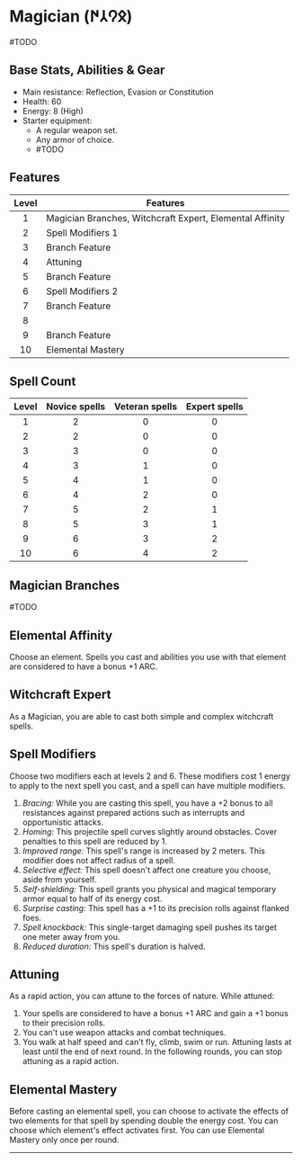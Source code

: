 # Magician (𐰋𐰘𐰲𐰇)
#TODO 

## Base Stats, Abilities & Gear
* Main resistance: Reflection, Evasion or Constitution
* Health: 60
* Energy: 8 (High)
* Starter equipment:
    * A regular weapon set.
    * Any armor of choice.
    * #TODO 

## Features
Level | Features
:---: | ---
1 | Magician Branches, Witchcraft Expert, Elemental Affinity
2 | Spell Modifiers 1
3 | Branch Feature
4 | Attuning
5 | Branch Feature
6 | Spell Modifiers 2
7 | Branch Feature
8 | 
9 | Branch Feature
10| Elemental Mastery


## Spell Count
Level |   Novice spells   |  Veteran spells  | Expert spells
:---: | :---: | :---: | :---:
1 | 2| 0| 0       
2 | 2| 0| 0       
3 | 3| 0| 0       
4 | 3| 1| 0       
5 | 4| 1| 0       
6 | 4| 2| 0       
7 | 5| 2| 1       
8 | 5| 3| 1       
9 | 6| 3| 2       
10| 6| 4| 2       


## Magician Branches
#TODO 

## Elemental Affinity
Choose an element. Spells you cast and abilities you use with that element are considered to have a bonus +1 ARC.

## Witchcraft Expert
As a Magician, you are able to cast both simple and complex witchcraft spells.

## Spell Modifiers
Choose two modifiers each at levels 2 and 6. 
These modifiers cost 1 energy to apply to the next spell you cast, and a spell can have multiple modifiers.
1. *Bracing:* While you are casting this spell, you have a +2 bonus to all resistances against prepared actions such as interrupts and opportunistic attacks. 
2. *Homing:* This projectile spell curves slightly around obstacles. Cover penalties to this spell are reduced by 1.
3. *Improved range:* This spell's range is increased by 2 meters. This modifier does not affect radius of a spell.
4. *Selective effect:* This spell doesn't affect one creature you choose, aside from yourself.
5. *Self-shielding:* This spell grants you physical and magical temporary armor equal to half of its energy cost.
6. *Surprise casting:* This spell has a +1 to its precision rolls against flanked foes.
7. *Spell knockback:* This single-target damaging spell pushes its target one meter away from you. 
8. *Reduced duration:* This spell's duration is halved.

## Attuning
As a rapid action, you can attune to the forces of nature. While attuned:
1. Your spells are considered to have a bonus +1 ARC and gain a +1 bonus to their precision rolls.
2. You can't use weapon attacks and combat techniques.
3. You walk at half speed and can't fly, climb, swim or run.
Attuning lasts at least until the end of next round. In the following rounds, you can stop attuning as a rapid action.

## Elemental Mastery
Before casting an elemental spell, you can choose to activate the effects of two elements for that spell by spending double the energy cost. You can choose which element's effect activates first. You can use Elemental Mastery only once per round.



---
